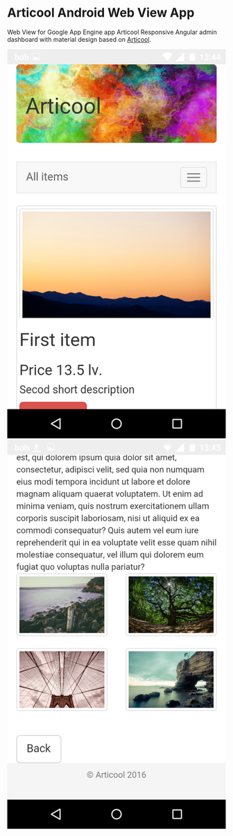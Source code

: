 # Articool Android Web View App

Web View for Google App Engine app Articool
Responsive Angular admin dashboard with material design based on
[Articool](https://articooldev.appspot.com).

![promo-amd](screenshots/Screenshot_1.png)
![promo-amd](screenshots/Screenshot_2.png)
